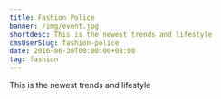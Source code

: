 ```yaml
---
title: Fashion Police
banner: /img/event.jpg
shortdesc: This is the newest trends and lifestyle
cmsUserSlug: fashion-police
date: 2016-06-30T00:00:00+08:00
tag: fashion
---
```


This is the newest trends and lifestyle